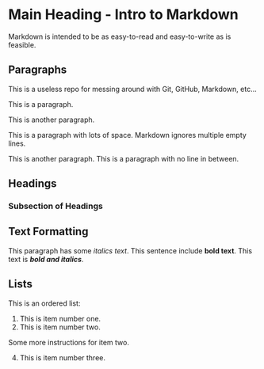 # Main Heading - Intro to Markdown

Markdown is intended to be as easy-to-read and easy-to-write as is feasible.

## Paragraphs

This is a useless repo for messing around with Git, GitHub, Markdown, etc...

This is a paragraph.

This is another paragraph.





This is a paragraph with lots of space. Markdown ignores multiple empty lines.

This is another paragraph.
This is a paragraph with no line in between.

## Headings

### Subsection of Headings

## Text Formatting

This paragraph has some *italics text*. This sentence include **bold text**. This text is ***bold and italics***.

## Lists

This is an ordered list:

1. This is item number one.
2. This is item number two.

Some more instructions for item two.

4. This is item number three.
